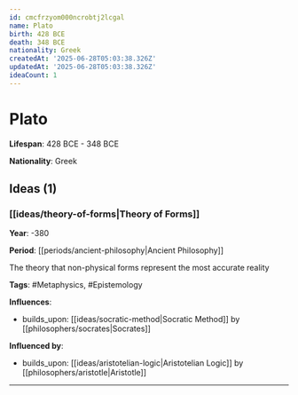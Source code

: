 ```yaml
---
id: cmcfrzyom000ncrobtj2lcgal
name: Plato
birth: 428 BCE
death: 348 BCE
nationality: Greek
createdAt: '2025-06-28T05:03:38.326Z'
updatedAt: '2025-06-28T05:03:38.326Z'
ideaCount: 1
---
```

# Plato

**Lifespan**: 428 BCE - 348 BCE

**Nationality**: Greek

## Ideas (1)

### [[ideas/theory-of-forms|Theory of Forms]]

**Year**: -380

**Period**: [[periods/ancient-philosophy|Ancient Philosophy]]

The theory that non-physical forms represent the most accurate reality

**Tags**: #Metaphysics, #Epistemology

**Influences**:
- builds_upon: [[ideas/socratic-method|Socratic Method]] by [[philosophers/socrates|Socrates]]

**Influenced by**:
- builds_upon: [[ideas/aristotelian-logic|Aristotelian Logic]] by [[philosophers/aristotle|Aristotle]]

---

